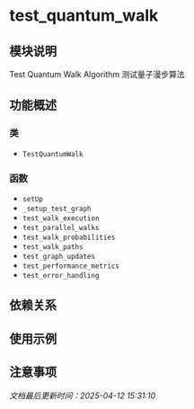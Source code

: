 # test_quantum_walk

## 模块说明
Test Quantum Walk Algorithm
测试量子漫步算法

## 功能概述

### 类

- `TestQuantumWalk`

### 函数

- `setUp`
- `_setup_test_graph`
- `test_walk_execution`
- `test_parallel_walks`
- `test_walk_probabilities`
- `test_walk_paths`
- `test_graph_updates`
- `test_performance_metrics`
- `test_error_handling`

## 依赖关系

## 使用示例

## 注意事项

*文档最后更新时间：2025-04-12 15:31:10*